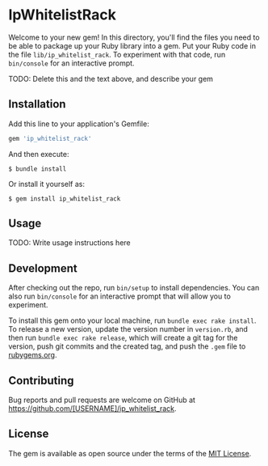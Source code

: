 # IpWhitelistRack

Welcome to your new gem! In this directory, you'll find the files you need to be able to package up your Ruby library into a gem. Put your Ruby code in the file `lib/ip_whitelist_rack`. To experiment with that code, run `bin/console` for an interactive prompt.

TODO: Delete this and the text above, and describe your gem

## Installation

Add this line to your application's Gemfile:

```ruby
gem 'ip_whitelist_rack'
```

And then execute:

    $ bundle install

Or install it yourself as:

    $ gem install ip_whitelist_rack

## Usage

TODO: Write usage instructions here

## Development

After checking out the repo, run `bin/setup` to install dependencies. You can also run `bin/console` for an interactive prompt that will allow you to experiment.

To install this gem onto your local machine, run `bundle exec rake install`. To release a new version, update the version number in `version.rb`, and then run `bundle exec rake release`, which will create a git tag for the version, push git commits and the created tag, and push the `.gem` file to [rubygems.org](https://rubygems.org).

## Contributing

Bug reports and pull requests are welcome on GitHub at https://github.com/[USERNAME]/ip_whitelist_rack.

## License

The gem is available as open source under the terms of the [MIT License](https://opensource.org/licenses/MIT).
